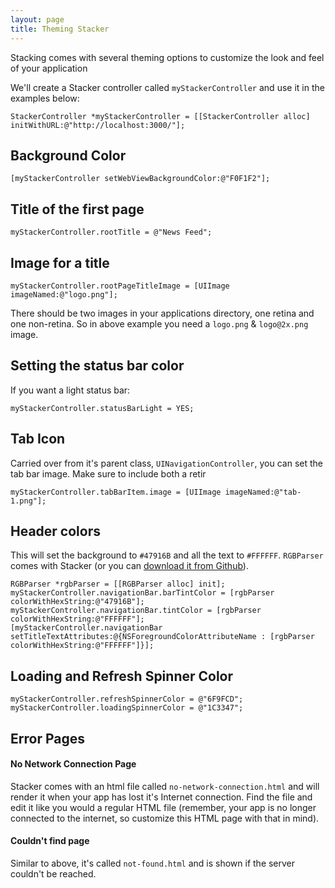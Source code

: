 ```yaml
---
layout: page
title: Theming Stacker 
---
```

Stacking comes with several theming options to customize the look and feel of your application

We'll create a Stacker controller called `myStackerController` and use it in the examples below:

```
StackerController *myStackerController = [[StackerController alloc] initWithURL:@"http://localhost:3000/"];
```

## Background Color

```
[myStackerController setWebViewBackgroundColor:@"F0F1F2"];
```

## Title of the first page

```
myStackerController.rootTitle = @"News Feed";
```

## Image for a title

```
myStackerController.rootPageTitleImage = [UIImage imageNamed:@"logo.png"];
```

There should be two images in your applications directory, one retina and one non-retina. So in above example you need a `logo.png` & `logo@2x.png` image.

## Setting the status bar color

If you want a light status bar:

```
myStackerController.statusBarLight = YES;
```


## Tab Icon

Carried over from it's parent class, `UINavigationController`, you can set the tab bar image. Make sure to include both a retir

```
myStackerController.tabBarItem.image = [UIImage imageNamed:@"tab-1.png"];
```

## Header colors

This will set the background to `#47916B` and all the text to `#FFFFFF`. `RGBParser` comes with Stacker (or you can [download it from Github](https://github.com/lokimeyburg/RGBParser)).

```
RGBParser *rgbParser = [[RGBParser alloc] init];
myStackerController.navigationBar.barTintColor = [rgbParser colorWithHexString:@"47916B"];
myStackerController.navigationBar.tintColor = [rgbParser colorWithHexString:@"FFFFFF"];
[myStackerController.navigationBar setTitleTextAttributes:@{NSForegroundColorAttributeName : [rgbParser colorWithHexString:@"FFFFFF"]}];
```

## Loading and Refresh Spinner Color

```
myStackerController.refreshSpinnerColor = @"6F9FCD";
myStackerController.loadingSpinnerColor = @"1C3347";
```

## Error Pages

#### No Network Connection Page

Stacker comes with an html file called `no-network-connection.html` and will render it when your app has lost it's Internet connection. Find the file and edit it like you would a regular HTML file (remember, your app is no longer connected to the internet, so customize this HTML page with that in mind).

#### Couldn't find page

Similar to above, it's called `not-found.html` and is shown if the server couldn't be reached.
